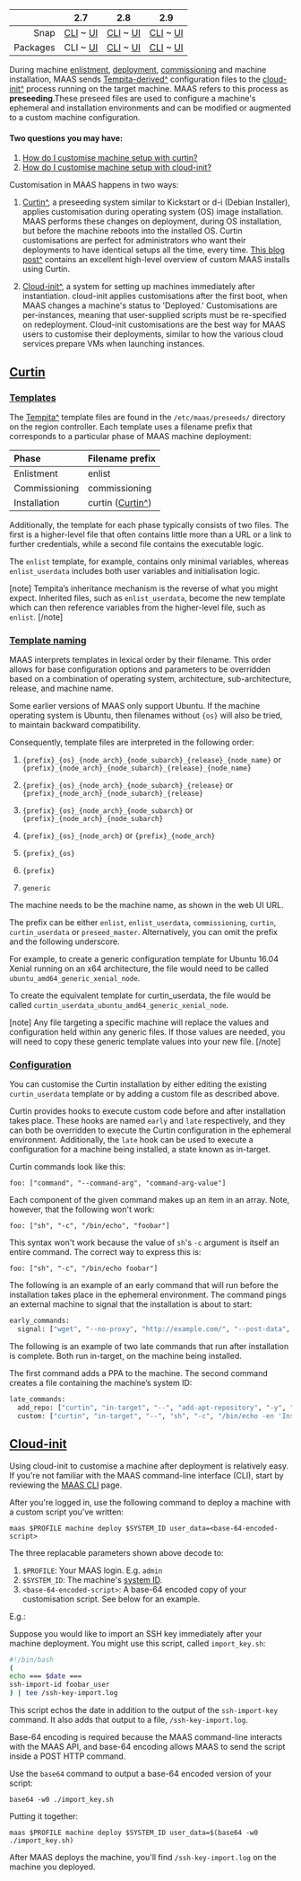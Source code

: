 ||2.7|2.8|2.9|
|-----:|:-----:|:-----:|:-----:|
|Snap|[CLI](/t/custom-machine-setup/2586) ~ [UI](/t/custom-machine-setup/2587)|[CLI](/t/custom-machine-setup/2588) ~ [UI](/t/custom-machine-setup/2589)|[CLI](/t/custom-machine-setup/2590) ~ [UI](/t/custom-machine-setup/2591)|
|Packages|CLI ~ [UI](/t/custom-machine-setup/2593)|[CLI](/t/custom-machine-setup/2594) ~ [UI](/t/custom-machine-setup/2595)|[CLI](/t/custom-machine-setup/2596) ~ [UI](/t/custom-machine-setup/2597)|

<!-- deb-2-7-ui
||2.7|2.8|2.9|
|-----:|:-----:|:-----:|:-----:|
|Snap|[CLI](/t/custom-machine-setup/2586) ~ [UI](/t/custom-machine-setup/2587)|[CLI](/t/custom-machine-setup/2588) ~ [UI](/t/custom-machine-setup/2589)|[CLI](/t/custom-machine-setup/2590) ~ [UI](/t/custom-machine-setup/2591)|
|Packages|[CLI](/t/custom-machine-setup/2592) ~ UI|[CLI](/t/custom-machine-setup/2594) ~ [UI](/t/custom-machine-setup/2595)|[CLI](/t/custom-machine-setup/2596) ~ [UI](/t/custom-machine-setup/2597)|
 deb-2-7-ui -->

<!-- deb-2-8-cli
||2.7|2.8|2.9|
|-----:|:-----:|:-----:|:-----:|
|Snap|[CLI](/t/custom-machine-setup/2586) ~ [UI](/t/custom-machine-setup/2587)|[CLI](/t/custom-machine-setup/2588) ~ [UI](/t/custom-machine-setup/2589)|[CLI](/t/custom-machine-setup/2590) ~ [UI](/t/custom-machine-setup/2591)|
|Packages|[CLI](/t/custom-machine-setup/2592) ~ [UI](/t/custom-machine-setup/2593)|CLI ~ [UI](/t/custom-machine-setup/2595)|[CLI](/t/custom-machine-setup/2596) ~ [UI](/t/custom-machine-setup/2597)|
 deb-2-8-cli -->

<!-- deb-2-8-ui
||2.7|2.8|2.9|
|-----:|:-----:|:-----:|:-----:|
|Snap|[CLI](/t/custom-machine-setup/2586) ~ [UI](/t/custom-machine-setup/2587)|[CLI](/t/custom-machine-setup/2588) ~ [UI](/t/custom-machine-setup/2589)|[CLI](/t/custom-machine-setup/2590) ~ [UI](/t/custom-machine-setup/2591)|
|Packages|[CLI](/t/custom-machine-setup/2592) ~ [UI](/t/custom-machine-setup/2593)|[CLI](/t/custom-machine-setup/2594) ~ UI|[CLI](/t/custom-machine-setup/2596) ~ [UI](/t/custom-machine-setup/2597)|
 deb-2-8-ui -->

<!-- deb-2-9-cli
||2.7|2.8|2.9|
|-----:|:-----:|:-----:|:-----:|
|Snap|[CLI](/t/custom-machine-setup/2586) ~ [UI](/t/custom-machine-setup/2587)|[CLI](/t/custom-machine-setup/2588) ~ [UI](/t/custom-machine-setup/2589)|[CLI](/t/custom-machine-setup/2590) ~ [UI](/t/custom-machine-setup/2591)|
|Packages|[CLI](/t/custom-machine-setup/2592) ~ [UI](/t/custom-machine-setup/2593)|[CLI](/t/custom-machine-setup/2594) ~ [UI](/t/custom-machine-setup/2595)|CLI ~ [UI](/t/custom-machine-setup/2597)|
 deb-2-9-cli -->

<!-- deb-2-9-ui
||2.7|2.8|2.9|
|-----:|:-----:|:-----:|:-----:|
|Snap|[CLI](/t/custom-machine-setup/2586) ~ [UI](/t/custom-machine-setup/2587)|[CLI](/t/custom-machine-setup/2588) ~ [UI](/t/custom-machine-setup/2589)|[CLI](/t/custom-machine-setup/2590) ~ [UI](/t/custom-machine-setup/2591)|
|Packages|[CLI](/t/custom-machine-setup/2592) ~ [UI](/t/custom-machine-setup/2593)|[CLI](/t/custom-machine-setup/2594) ~ [UI](/t/custom-machine-setup/2595)|[CLI](/t/custom-machine-setup/2596) ~ UI|
 deb-2-9-ui -->

<!-- snap-2-7-cli
||2.7|2.8|2.9|
|-----:|:-----:|:-----:|:-----:|
|Snap|CLI ~ [UI](/t/custom-machine-setup/2587)|[CLI](/t/custom-machine-setup/2588) ~ [UI](/t/custom-machine-setup/2589)|[CLI](/t/custom-machine-setup/2590) ~ [UI](/t/custom-machine-setup/2591)|
|Packages|[CLI](/t/custom-machine-setup/2592) ~ [UI](/t/custom-machine-setup/2593)|[CLI](/t/custom-machine-setup/2594) ~ [UI](/t/custom-machine-setup/2595)|[CLI](/t/custom-machine-setup/2596) ~ [UI](/t/custom-machine-setup/2597)|
 snap-2-7-cli -->

<!-- snap-2-7-ui
||2.7|2.8|2.9|
|-----:|:-----:|:-----:|:-----:|
|Snap|[CLI](/t/custom-machine-setup/2586) ~ UI|[CLI](/t/custom-machine-setup/2588) ~ [UI](/t/custom-machine-setup/2589)|[CLI](/t/custom-machine-setup/2590) ~ [UI](/t/custom-machine-setup/2591)|
|Packages|[CLI](/t/custom-machine-setup/2592) ~ [UI](/t/custom-machine-setup/2593)|[CLI](/t/custom-machine-setup/2594) ~ [UI](/t/custom-machine-setup/2595)|[CLI](/t/custom-machine-setup/2596) ~ [UI](/t/custom-machine-setup/2597)|
 snap-2-7-ui -->

<!-- snap-2-8-cli
||2.7|2.8|2.9|
|-----:|:-----:|:-----:|:-----:|
|Snap|[CLI](/t/custom-machine-setup/2586) ~ [UI](/t/custom-machine-setup/2587)|CLI ~ [UI](/t/custom-machine-setup/2589)|[CLI](/t/custom-machine-setup/2590) ~ [UI](/t/custom-machine-setup/2591)|
|Packages|[CLI](/t/custom-machine-setup/2592) ~ [UI](/t/custom-machine-setup/2593)|[CLI](/t/custom-machine-setup/2594) ~ [UI](/t/custom-machine-setup/2595)|[CLI](/t/custom-machine-setup/2596) ~ [UI](/t/custom-machine-setup/2597)|
 snap-2-8-cli -->

<!-- snap-2-8-ui
||2.7|2.8|2.9|
|-----:|:-----:|:-----:|:-----:|
|Snap|[CLI](/t/custom-machine-setup/2586) ~ [UI](/t/custom-machine-setup/2587)|[CLI](/t/custom-machine-setup/2588) ~ UI|[CLI](/t/custom-machine-setup/2590) ~ [UI](/t/custom-machine-setup/2591)|
|Packages|[CLI](/t/custom-machine-setup/2592) ~ [UI](/t/custom-machine-setup/2593)|[CLI](/t/custom-machine-setup/2594) ~ [UI](/t/custom-machine-setup/2595)|[CLI](/t/custom-machine-setup/2596) ~ [UI](/t/custom-machine-setup/2597)|
 snap-2-8-ui -->

<!-- snap-2-9-cli
||2.7|2.8|2.9|
|-----:|:-----:|:-----:|:-----:|
|Snap|[CLI](/t/custom-machine-setup/2586) ~ [UI](/t/custom-machine-setup/2587)|[CLI](/t/custom-machine-setup/2588) ~ [UI](/t/custom-machine-setup/2589)|CLI ~ [UI](/t/custom-machine-setup/2591)|
|Packages|[CLI](/t/custom-machine-setup/2592) ~ [UI](/t/custom-machine-setup/2593)|[CLI](/t/custom-machine-setup/2594) ~ [UI](/t/custom-machine-setup/2595)|[CLI](/t/custom-machine-setup/2596) ~ [UI](/t/custom-machine-setup/2597)|
 snap-2-9-cli -->

<!-- snap-2-9-ui
||2.7|2.8|2.9|
|-----:|:-----:|:-----:|:-----:|
|Snap|[CLI](/t/custom-machine-setup/2586) ~ [UI](/t/custom-machine-setup/2587)|[CLI](/t/custom-machine-setup/2588) ~ [UI](/t/custom-machine-setup/2589)|[CLI](/t/custom-machine-setup/2590) ~ UI|
|Packages|[CLI](/t/custom-machine-setup/2592) ~ [UI](/t/custom-machine-setup/2593)|[CLI](/t/custom-machine-setup/2594) ~ [UI](/t/custom-machine-setup/2595)|[CLI](/t/custom-machine-setup/2596) ~ [UI](/t/custom-machine-setup/2597)|
 snap-2-9-ui -->

During machine [enlistment](/t/add-machines/2280#heading--enlistment), [deployment](/t/deploy-machines/2604), [commissioning](/t/commission-machines/2472) and machine installation, MAAS sends [Tempita-derived^](https://raw.githubusercontent.com/ravenac95/tempita/master/docs/index.txt) configuration files to the [cloud-init^](https://launchpad.net/cloud-init) process running on the target machine. MAAS refers to this process as **preseeding**.These preseed files are used to configure a machine's ephemeral and installation environments and can be modified or augmented to a custom machine configuration.

<!-- deb-2-7-ui
During machine [enlistment](/t/add-machines/2281#heading--enlistment), [deployment](/t/deploy-machines/2605), [commissioning](/t/commission-machines/2473) and machine installation, MAAS sends [Tempita-derived^](https://raw.githubusercontent.com/ravenac95/tempita/master/docs/index.txt) configuration files to the [cloud-init^](https://launchpad.net/cloud-init) process running on the target machine. MAAS refers to this process as **preseeding**.These preseed files are used to configure a machine's ephemeral and installation environments and can be modified or augmented to a custom machine configuration.
 deb-2-7-ui -->

<!-- deb-2-8-cli
During machine [enlistment](/t/add-machines/2282#heading--enlistment), [deployment](/t/deploy-machines/2606), [commissioning](/t/commission-machines/2474) and machine installation, MAAS sends [Tempita-derived^](https://raw.githubusercontent.com/ravenac95/tempita/master/docs/index.txt) configuration files to the [cloud-init^](https://launchpad.net/cloud-init) process running on the target machine. MAAS refers to this process as **preseeding**.These preseed files are used to configure a machine's ephemeral and installation environments and can be modified or augmented to a custom machine configuration.
 deb-2-8-cli -->

<!-- deb-2-8-ui
During machine [enlistment](/t/add-machines/2283#heading--enlistment), [deployment](/t/deploy-machines/2607), [commissioning](/t/commission-machines/2475) and machine installation, MAAS sends [Tempita-derived^](https://raw.githubusercontent.com/ravenac95/tempita/master/docs/index.txt) configuration files to the [cloud-init^](https://launchpad.net/cloud-init) process running on the target machine. MAAS refers to this process as **preseeding**.These preseed files are used to configure a machine's ephemeral and installation environments and can be modified or augmented to a custom machine configuration.
 deb-2-8-ui -->

<!-- deb-2-9-cli
During machine [enlistment](/t/add-machines/2284#heading--enlistment), [deployment](/t/deploy-machines/2608), [commissioning](/t/commission-machines/2476) and machine installation, MAAS sends [Tempita-derived^](https://raw.githubusercontent.com/ravenac95/tempita/master/docs/index.txt) configuration files to the [cloud-init^](https://launchpad.net/cloud-init) process running on the target machine. MAAS refers to this process as **preseeding**.These preseed files are used to configure a machine's ephemeral and installation environments and can be modified or augmented to a custom machine configuration.
 deb-2-9-cli -->

<!-- deb-2-9-ui
During machine [enlistment](/t/add-machines/2285#heading--enlistment), [deployment](/t/deploy-machines/2609), [commissioning](/t/commission-machines/2477) and machine installation, MAAS sends [Tempita-derived^](https://raw.githubusercontent.com/ravenac95/tempita/master/docs/index.txt) configuration files to the [cloud-init^](https://launchpad.net/cloud-init) process running on the target machine. MAAS refers to this process as **preseeding**.These preseed files are used to configure a machine's ephemeral and installation environments and can be modified or augmented to a custom machine configuration.
 deb-2-9-ui -->

<!-- snap-2-7-cli
During machine [enlistment](/t/add-machines/2274#heading--enlistment), [deployment](/t/deploy-machines/2598), [commissioning](/t/commission-machines/2466) and machine installation, MAAS sends [Tempita-derived^](https://raw.githubusercontent.com/ravenac95/tempita/master/docs/index.txt) configuration files to the [cloud-init^](https://launchpad.net/cloud-init) process running on the target machine. MAAS refers to this process as **preseeding**.These preseed files are used to configure a machine's ephemeral and installation environments and can be modified or augmented to a custom machine configuration.
 snap-2-7-cli -->

<!-- snap-2-7-ui
During machine [enlistment](/t/add-machines/2275#heading--enlistment), [deployment](/t/deploy-machines/2599), [commissioning](/t/commission-machines/2467) and machine installation, MAAS sends [Tempita-derived^](https://raw.githubusercontent.com/ravenac95/tempita/master/docs/index.txt) configuration files to the [cloud-init^](https://launchpad.net/cloud-init) process running on the target machine. MAAS refers to this process as **preseeding**.These preseed files are used to configure a machine's ephemeral and installation environments and can be modified or augmented to a custom machine configuration.
 snap-2-7-ui -->

<!-- snap-2-8-cli
During machine [enlistment](/t/add-machines/2276#heading--enlistment), [deployment](/t/deploy-machines/2600), [commissioning](/t/commission-machines/2468) and machine installation, MAAS sends [Tempita-derived^](https://raw.githubusercontent.com/ravenac95/tempita/master/docs/index.txt) configuration files to the [cloud-init^](https://launchpad.net/cloud-init) process running on the target machine. MAAS refers to this process as **preseeding**.These preseed files are used to configure a machine's ephemeral and installation environments and can be modified or augmented to a custom machine configuration.
 snap-2-8-cli -->

<!-- snap-2-8-ui
During machine [enlistment](/t/add-machines/2277#heading--enlistment), [deployment](/t/deploy-machines/2601), [commissioning](/t/commission-machines/2469) and machine installation, MAAS sends [Tempita-derived^](https://raw.githubusercontent.com/ravenac95/tempita/master/docs/index.txt) configuration files to the [cloud-init^](https://launchpad.net/cloud-init) process running on the target machine. MAAS refers to this process as **preseeding**.These preseed files are used to configure a machine's ephemeral and installation environments and can be modified or augmented to a custom machine configuration.
 snap-2-8-ui -->

<!-- snap-2-9-cli
During machine [enlistment](/t/add-machines/2278#heading--enlistment), [deployment](/t/deploy-machines/2602), [commissioning](/t/commission-machines/2470) and machine installation, MAAS sends [Tempita-derived^](https://raw.githubusercontent.com/ravenac95/tempita/master/docs/index.txt) configuration files to the [cloud-init^](https://launchpad.net/cloud-init) process running on the target machine. MAAS refers to this process as **preseeding**.These preseed files are used to configure a machine's ephemeral and installation environments and can be modified or augmented to a custom machine configuration.
 snap-2-9-cli -->

<!-- snap-2-9-ui
During machine [enlistment](/t/add-machines/2279#heading--enlistment), [deployment](/t/deploy-machines/2603), [commissioning](/t/commission-machines/2471) and machine installation, MAAS sends [Tempita-derived^](https://raw.githubusercontent.com/ravenac95/tempita/master/docs/index.txt) configuration files to the [cloud-init^](https://launchpad.net/cloud-init) process running on the target machine. MAAS refers to this process as **preseeding**.These preseed files are used to configure a machine's ephemeral and installation environments and can be modified or augmented to a custom machine configuration.
 snap-2-9-ui -->

#### Two questions you may have:

1. [How do I customise machine setup with curtin?](#heading--curtin)
2. [How do I customise machine setup with cloud-init?](#heading--cloud-init)

Customisation in MAAS happens in two ways:

1.  [Curtin^](https://launchpad.net/curtin), a preseeding system similar to Kickstart or d-i (Debian Installer), applies customisation during operating system (OS) image installation. MAAS performs these changes on deployment, during OS installation, but before the machine reboots into the installed OS. Curtin customisations are perfect for administrators who want their deployments to have identical setups all the time, every time. [This blog post^](https://blog.ubuntu.com/2017/06/02/customising-maas-installs) contains an excellent high-level overview of custom MAAS installs using Curtin.

2.  [Cloud-init^](https://launchpad.net/cloud-init), a system for setting up machines immediately after instantiation. cloud-init applies customisations after the first boot, when MAAS changes a machine's status to 'Deployed.' Customisations are per-instances, meaning that user-supplied scripts must be re-specified on redeployment. Cloud-init customisations are the best way for MAAS users to customise their deployments, similar to how the various cloud services prepare VMs when launching instances.

<a href="#heading--curtin"><h2 id="heading--curtin">Curtin</h2></a>

<a href="#heading--templates"><h3 id="heading--templates">Templates</h3></a>

<!-- snap-2-7-ui snap-2-7-cli snap-2-8-ui snap-2-8-cli snap-2-9-ui snap-2-9-cli
The [Tempita^](https://raw.githubusercontent.com/ravenac95/tempita/master/docs/index.txt) template files are found in the `/var/snap/maas/current/preseeds/` directory on the region controller. Each template uses a filename prefix that corresponds to a particular phase of MAAS machine deployment:
snap-2-7-ui snap-2-7-cli snap-2-8-ui snap-2-8-cli snap-2-9-ui snap-2-9-cli -->

The [Tempita^](https://raw.githubusercontent.com/ravenac95/tempita/master/docs/index.txt) template files are found in the `/etc/maas/preseeds/` directory on the region controller. Each template uses a filename prefix that corresponds to a particular phase of MAAS machine deployment:


|       Phase       |                 Filename prefix                 |
|:-----------------|:-----------------------------------------------|
| Enlistment  |                      enlist                     |
| Commissioning |                  commissioning                  |
| Installation | curtin ([Curtin^](https://launchpad.net/curtin)) |

Additionally, the template for each phase typically consists of two files. The first is a higher-level file that often contains little more than a URL or a link to further credentials, while a second file contains the executable logic.

The `enlist` template, for example, contains only minimal variables, whereas `enlist_userdata` includes both user variables and initialisation logic.

[note]
Tempita’s inheritance mechanism is the reverse of what you might expect. Inherited files, such as `enlist_userdata`, become the new template which can then reference variables from the higher-level file, such as `enlist`.
[/note]

<a href="#heading--template-naming"><h3 id="heading--template-naming">Template naming</h3></a>

MAAS interprets templates in lexical order by their filename.  This order allows for base configuration options and parameters to be overridden based on a combination of operating system, architecture, sub-architecture, release, and machine name.

Some earlier versions of MAAS only support Ubuntu. If the machine operating system is Ubuntu, then filenames without `{os}` will also be tried, to maintain backward compatibility.

Consequently, template files are interpreted in the following order:

1.  `{prefix}_{os}_{node_arch}_{node_subarch}_{release}_{node_name}` or `{prefix}_{node_arch}_{node_subarch}_{release}_{node_name}`

2.  `{prefix}_{os}_{node_arch}_{node_subarch}_{release}` or `{prefix}_{node_arch}_{node_subarch}_{release}`

3.  `{prefix}_{os}_{node_arch}_{node_subarch}` or `{prefix}_{node_arch}_{node_subarch}`

4.  `{prefix}_{os}_{node_arch}` or `{prefix}_{node_arch}`

5.  `{prefix}_{os}`

6.  `{prefix}`

7.  `generic`

The machine needs to be the machine name, as shown in the web UI URL.

The prefix can be either `enlist`, `enlist_userdata`, `commissioning`, `curtin`, `curtin_userdata` or `preseed_master`. Alternatively, you can omit the prefix and the following underscore.

For example, to create a generic configuration template for Ubuntu 16.04 Xenial running on an x64 architecture, the file would need to be called `ubuntu_amd64_generic_xenial_node`.

To create the equivalent template for curtin_userdata, the file would be called `curtin_userdata_ubuntu_amd64_generic_xenial_node`.

[note]
Any file targeting a specific machine will replace the values and configuration held within any generic files. If those values are needed, you will need to copy these generic template values into your new file.
[/note]

<a href="#heading--configuration"><h3 id="heading--configuration">Configuration</h3></a>

You can customise the Curtin installation by either editing the existing `curtin_userdata` template or by adding a custom file as described above.

Curtin provides hooks to execute custom code before and after installation takes place. These hooks are named `early` and `late` respectively, and they can both be overridden to execute the Curtin configuration in the ephemeral environment. Additionally, the `late` hook can be used to execute a configuration for a machine being installed, a state known as in-target.

Curtin commands look like this:

    foo: ["command", "--command-arg", "command-arg-value"]

Each component of the given command makes up an item in an array. Note, however, that the following won't work:

    foo: ["sh", "-c", "/bin/echo", "foobar"]

This syntax won't work because the value of `sh`'s `-c` argument is itself an entire command. The correct way to express this is:

    foo: ["sh", "-c", "/bin/echo foobar"]

The following is an example of an early command that will run before the installation takes place in the ephemeral environment. The command pings an external machine to signal that the installation is about to start:

``` bash
early_commands:
  signal: ["wget", "--no-proxy", "http://example.com/", "--post-data", "system_id=&signal=starting_install", "-O", "/dev/null"]
```

The following is an example of two late commands that run after installation is complete. Both run in-target, on the machine being installed.

The first command adds a PPA to the machine. The second command creates a file containing the machine’s system ID:

``` bash
late_commands:
  add_repo: ["curtin", "in-target", "--", "add-apt-repository", "-y", "ppa:my/ppa"]
  custom: ["curtin", "in-target", "--", "sh", "-c", "/bin/echo -en 'Installed ' > /tmp/maas_system_id"]
```

<a href="#heading--cloud-init"><h2 id="heading--cloud-init">Cloud-init</h2></a>

Using cloud-init to customise a machine after deployment is relatively easy. If you're not familiar with the MAAS command-line interface (CLI), start by reviewing the [MAAS CLI](/t/maas-cli/802) page.

After you're logged in, use the following command to deploy a machine with a custom script you've written:

    maas $PROFILE machine deploy $SYSTEM_ID user_data=<base-64-encoded-script>

The three replacable parameters shown above decode to:

1.   `$PROFILE`: Your MAAS login. E.g. `admin`
2.   `$SYSTEM_ID`: The machine's [system ID](/t/common-cli-tasks/794#heading--determine-a-node-system-id).
3.   `<base-64-encoded-script>`: A base-64 encoded copy of your customisation script. See below for an example.

E.g.:

Suppose you would like to import an SSH key immediately after your machine deployment. You might use this script, called `import_key.sh`:

``` bash
#!/bin/bash
(
echo === $date ===
ssh-import-id foobar_user
) | tee /ssh-key-import.log
```

This script echos the date in addition to the output of the `ssh-import-key` command. It also adds that output to a file, `/ssh-key-import.log`.

Base-64 encoding is required because the MAAS command-line interacts with the MAAS API, and base-64 encoding allows MAAS to send the script inside a POST HTTP command.

Use the `base64` command to output a base-64 encoded version of your script:

    base64 -w0 ./import_key.sh

Putting it together:

    maas $PROFILE machine deploy $SYSTEM_ID user_data=$(base64 -w0 ./import_key.sh)

After MAAS deploys the machine, you'll find `/ssh-key-import.log` on the machine you deployed.

<!--  snap-2-7-ui snap-2-8-ui snap-2-9-ui deb-2-7-ui deb-2-8-ui deb-2-9-ui 
<a href="#heading--cloud-init-ui"><h3 id="heading--cloud-init-ui">Customising cloud-init with the UI (v2.9++)</h3></a>

It's easy to customise cloud-init via the web UI.  When you've selected a machine and choose 'Take action >> Deploy,' you'll be presented with the following screen:

<a href="https://discourse.maas.io/uploads/default/original/1X/4cb95189de94d0f478ac899c05fbdbe038607f14.jpeg"><img src="https://discourse.maas.io/uploads/default/original/1X/4cb95189de94d0f478ac899c05fbdbe038607f14.jpeg"></a>

Select a viable release (in this case, "Ubuntu 18.04...") and check the box labelled "Cloud-init user-data...":

<a href="https://discourse.maas.io/uploads/default/original/1X/12d98a2c14671c02ef61a5e87c1eda19956b0afb.jpeg"><img src="https://discourse.maas.io/uploads/default/original/1X/12d98a2c14671c02ef61a5e87c1eda19956b0afb.jpeg"></a>

Paste the desired script directly into the box, and select "Start deployment for machine."  For example, to import an SSH key immediately after your machine deployment, you could paste this script:

``` bash
#cloud-config
write_files:
  - path: /test
    content: hello
```

This script simply writes hello to a the file `/test`.

[note]
No script validation of any kind is provided with this capability.  You will need to test and debug your own cloud-init scripts.
[/note]
 snap-2-7-ui snap-2-8-ui snap-2-9-ui deb-2-7-ui deb-2-8-ui deb-2-9-ui -->